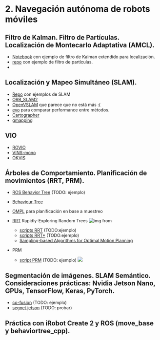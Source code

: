 # 2. Navegación autónoma de robots móviles




## Filtro de Kalman. Filtro de Partículas. Localización de Montecarlo Adaptativa (AMCL).
  - [Notebook](https://github.com/AtsushiSakai/PythonRobotics/blob/master/Localization/extended_kalman_filter/extended_kalman_filter_localization.ipynb) con ejemplo de filtro de Kalman extendido para localización.
  - [repo](https://github.com/AtsushiSakai/PythonRobotics/tree/master/Localization/particle_filter) con ejemplo de filtro de partículas.
  - 
## Localización y Mapeo Simultáneo (SLAM).
  - [Repo](https://github.com/kanster/awesome-slam) con ejemplos de SLAM
  - [ORB_SLAM2](https://github.com/raulmur/ORB_SLAM2)
  - [OpenVSLAM](https://github.com/xdspacelab/openvslam) que parece que no está más :(
  - [evo](https://github.com/MichaelGrupp/evo) para comparar performance entre métodos.
  - [Cartographer](https://github.com/cartographer-project/cartographer)
  - [gmapping](https://github.com/ros-perception/slam_gmapping)
## VIO
  - [ROVIO](https://github.com/ethz-asl/rovio)
  - [VINS-mono](https://github.com/HKUST-Aerial-Robotics/VINS-Mono)
  - [OKVIS](https://github.com/ethz-asl/okvis)

## Árboles de Comportamiento. Planificación de movimientos (RRT, PRM).
  - [ROS Behavior Tree](https://github.com/miccol/ROS-Behavior-Tree) (TODO: ejemplo)
  - [Behaviour Tree](https://github.com/BehaviorTree/BehaviorTree.CPP)
  - [OMPL](https://ompl.kavrakilab.org/) para planificación en base a muestreo

  - [RRT](https://en.wikipedia.org/wiki/Rapidly-exploring_random_tree) Rapidly-Exploring Random Trees
    ![img from](https://github.com/AtsushiSakai/PythonRoboticsGifs/raw/master/PathPlanning/RRTstar/animation.gif)
    - [scripts RRT](https://github.com/AtsushiSakai/PythonRobotics/tree/master/PathPlanning/RRT) (TODO:ejemplo)
    - [scripts RRT*](https://github.com/AtsushiSakai/PythonRobotics/tree/master/PathPlanning/RRTStar) (TODO:ejemplo)
    - [Sampling-based Algorithms for Optimal Motion Planning](https://arxiv.org/abs/1005.0416)

  - PRM
      - [script PRM](https://github.com/AtsushiSakai/PythonRobotics/blob/master/PathPlanning/ProbabilisticRoadMap/probabilistic_road_map.py) (TODO: ejemplo)
      ![](https://github.com/AtsushiSakai/PythonRoboticsGifs/raw/master/PathPlanning/ProbabilisticRoadMap/animation.gif)

## Segmentación de imágenes. SLAM Semántico. Consideraciones prácticas: Nvidia Jetson Nano, GPUs, TensorFlow, Keras, PyTorch.
  - [co-fusion](https://github.com/martinruenz/co-fusion) (TODO: ejemplo)
  - [segnet jetson](https://github.com/dusty-nv/jetson-inference/blob/master/docs/segnet-console-2.md) (TODO: probar)


## Práctica con iRobot Create 2 y ROS (move_base y behaviortree_cpp).
